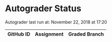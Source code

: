 # Autograder Status
Autograder last run at: November 22, 2018 at 17:20

| GitHub ID | Assignment | Graded Branch |
|-----------|------------|---------------|
